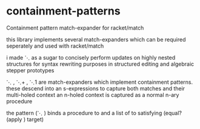 # containment-patterns
Containment pattern match-expander for racket/match


this library implements several match-expanders which
can be required seperately and used with racket/match

i made ⋱ as a sugar to concisely perform updates on
highly nested structures for syntax rewriting purposes
in structured editing and algebraic stepper prototypes

⋱ , ⋱+ , ⋱1  are match-expanders which implement
containment patterns. these descend into an s-expressions
to capture both matches and their multi-holed context
an n-holed context is captured as a normal n-ary procedure

the pattern (⋱ <context-name> <pattern>) binds a procedure
to <context-name> and a list of <matches> to <pattern>
satisfying (equal? (apply <context> <matches>) target)
